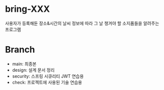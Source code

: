 # bring-XXX
사용자가 등록해둔 장소&amp;시간의 날씨 정보에 따라 그 날 챙겨야 할 소지품들을 알려주는 프로그램

# Branch
- main: 최종본
- design: 설계 문서 정리
- security: 스프링 시큐리티 JWT 연습용
- check: 프로젝트에 사용된 기술 연습용
  
